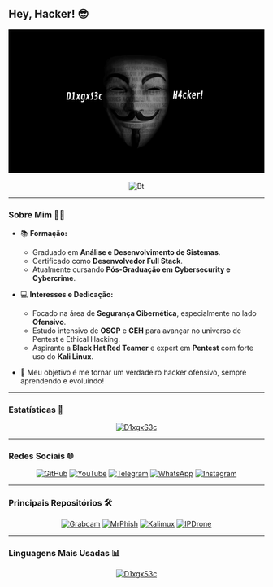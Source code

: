 ## Hey, Hacker! 😎  
<p align="center">
  <img src="https://github.com/D1xgxS3c/D1xgxS3c/blob/main/D1xgxS3c.gif?raw=true" alt="Bt" style="border-radius: [15px;]">
</p>  

<p align="center"><img src="https://user-images.githubusercontent.com/49580304/110318584-81067880-7fc2-11eb-8391-152d308e7f2b.gif" alt="Bt"></p>  

---

### Sobre Mim 👨‍💻  
- 📚 **Formação:**  
  - Graduado em **Análise e Desenvolvimento de Sistemas**.  
  - Certificado como **Desenvolvedor Full Stack**.  
  - Atualmente cursando **Pós-Graduação em Cybersecurity e Cybercrime**.  

- 💻 **Interesses e Dedicação:**  
  - Focado na área de **Segurança Cibernética**, especialmente no lado **Ofensivo**.  
  - Estudo intensivo de **OSCP** e **CEH** para avançar no universo de Pentest e Ethical Hacking.  
  - Aspirante a **Black Hat Red Teamer** e expert em **Pentest** com forte uso do **Kali Linux**.  

- 🌟 Meu objetivo é me tornar um verdadeiro hacker ofensivo, sempre aprendendo e evoluindo!  

---

### Estatísticas 🚀  
<p align="center">
<a href="https://github.com/d1xgxs3c"><img title="D1xgxS3c" src="https://github-readme-stats.vercel.app/api?username=D1xgxS3c&show_icons=true&include_all_commits=true&theme=chartreuse-dark&cache_seconds=3200"></a>
</p>  

---

### Redes Sociais 🌐  
<p align="center">
<a href="https://rebrand.ly/githubprof"><img title="GitHub" src="https://img.shields.io/badge/D1xgxS3c-brightgreen?style=for-the-badge&logo=github"></a>
<a href="https://rebrand.ly/D1xgxS3c"><img title="YouTube" src="https://img.shields.io/badge/YouTube-red?style=for-the-badge&logo=Youtube"></a>
<a href="https://rebrand.ly/telegramchnl"><img title="Telegram" src="https://img.shields.io/badge/Telegram-black?style=for-the-badge&logo=Telegram"></a>
<a href="https://rebrand.ly/hckrgroups"><img title="WhatsApp" src="https://img.shields.io/badge/WhatsApp-blue?style=for-the-badge&logo=whatsapp"></a>
<a href="https://rebrand.ly/insgrm"><img title="Instagram" src="https://img.shields.io/badge/Instagram-purple?style=for-the-badge&logo=instagram"></a>
</p>  

---

### Principais Repositórios 🛠️  
<p align="center">
<a href="https://github.com/noob-hackers/grabcam"><img title="Grabcam" src="https://github-readme-stats.vercel.app/api/pin/?username=noob-hackers&repo=grabcam&theme=radical"></a>
<a href="https://github.com/noob-hackers/mrphish"><img title="MrPhish" src="https://github-readme-stats.vercel.app/api/pin/?username=noob-hackers&repo=mrphish&theme=highcontrast"></a>
<a href="https://github.com/noob-hackers/kalimux"><img title="Kalimux" src="https://github-readme-stats.vercel.app/api/pin/?username=noob-hackers&repo=kalimux&theme=vision-friendly-dark"></a>
<a href="https://github.com/noob-hackers/ipdrone"><img title="IPDrone" src="https://github-readme-stats.vercel.app/api/pin/?username=noob-hackers&repo=ipdrone&theme=highcontrast"></a>
</p>  

---

### Linguagens Mais Usadas 📊  
<p align="center">
<a href="https://github.com/D1xgxS3c"><img title="D1xgxS3c" src="https://github-readme-stats.vercel.app/api/top-langs/?username=D1xgxS3c&layout=compact&theme=chartreuse-dark"></a>
</p>  
